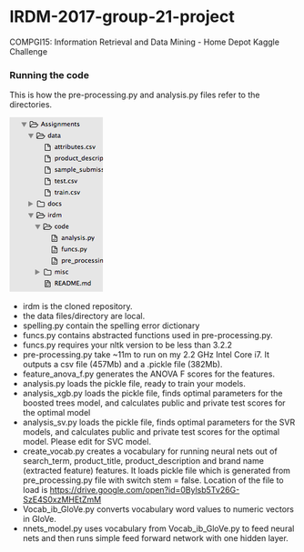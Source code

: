 # IRDM-2017-group-21-project
COMPGI15: Information Retrieval and Data Mining - Home Depot Kaggle Challenge

### Running the code
This is how the pre-processing.py and analysis.py files refer to the directories. 

![Alt text](./misc/directories.png?raw=true "Optional Title")

- irdm is the cloned repository.
- the data files/directory are local.
- spelling.py contain the spelling error dictionary
- funcs.py contains abstracted functions used in pre-processing.py.
- funcs.py requires your nltk version to be less than 3.2.2
- pre-processing.py take ~11m to run on my 2.2 GHz Intel Core i7. It outputs a csv file (457Mb) and a .pickle file (382Mb). 
- feature_anova_f.py generates the ANOVA F scores for the features.
- analysis.py loads the pickle file, ready to train your models.
- analysis_xgb.py loads the pickle file, finds optimal parameters for the boosted trees model, and calculates public and private test scores for the optimal model
- analysis_sv.py loads the pickle file, finds optimal parameters for the SVR models, and calculates public and private test scores for the optimal model. Please edit for SVC model.
- create_vocab.py creates a vocabulary for running neural nets out of search_term, product_title, product_description and brand name (extracted feature) features. It loads pickle file which is generated from pre_processing.py file with switch stem = false. Location of the file to load is https://drive.google.com/open?id=0Bylsb5Tv26G-SzE4S0xzMHEtZmM
- Vocab_ib_GloVe.py converts vocabulary word values to numeric vectors in GloVe.
- nnets_model.py uses vocabulary from Vocab_ib_GloVe.py to feed neural nets and then runs simple feed forward network with one hidden layer.

